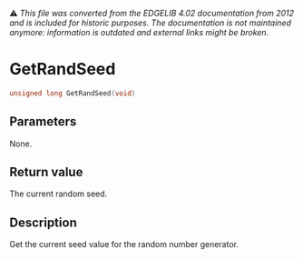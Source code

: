 :warning: _This file was converted from the EDGELIB 4.02 documentation from 2012 and is included for historic purposes. The documentation is not maintained anymore: information is outdated and external links might be broken._

# GetRandSeed


```c++
unsigned long GetRandSeed(void)
```

## Parameters
None.

## Return value
The current random seed.

## Description
Get the current seed value for the random number generator.

